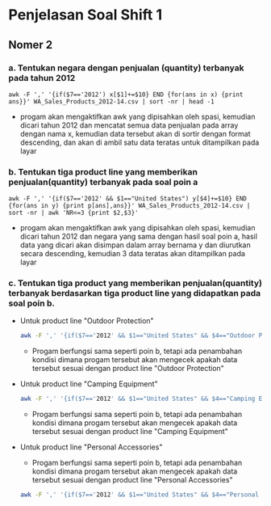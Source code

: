 # Penjelasan Soal Shift 1

## Nomer 2

### a. Tentukan negara dengan penjualan (quantity) terbanyak pada tahun 2012

    awk -F ',' '{if($7=='2012') x[$1]+=$10} END {for(ans in x) {print ans}}' WA_Sales_Products_2012-14.csv | sort -nr | head -1

* progam akan mengaktifkan awk yang dipisahkan oleh spasi, kemudian dicari tahun 2012 dan mencatat semua data penjualan pada array dengan nama x, kemudian data tersebut akan di sortir dengan format descending, dan akan di ambil satu data teratas untuk ditampilkan pada layar
   
### b. Tentukan tiga product line yang memberikan penjualan(quantity) terbanyak pada soal poin a

    awk -F ',' '{if($7=='2012' && $1=="United States") y[$4]+=$10} END {for(ans in y) {print p[ans],ans}}' WA_Sales_Products_2012-14.csv | sort -nr | awk 'NR<=3 {print $2,$3}'

* progam akan mengaktifkan awk yang dipisahkan oleh spasi, kemudian dicari tahun 2012 dan negara yang sama dengan hasil soal poin a,  hasil data yang dicari akan disimpan dalam array bernama y dan diurutkan secara descending, kemudian 3 data teratas akan ditampilkan pada layar

### c. Tentukan tiga product yang memberikan penjualan(quantity) terbanyak berdasarkan tiga product line yang didapatkan pada soal poin b.

* Untuk product line "Outdoor Protection"

    ```bash
    awk -F ',' '{if($7=='2012' && $1=="United States" && $4=="Outdoor Protection") a[$6]+=$10} END {for(ans in a) {print p[ans], ans}}' WA_Sales_Products_2012-14.csv | sort -nr | awk 'NR<=3 {print $2,$3,$4}'
    ```
    
    * Progam berfungsi sama seperti poin b, tetapi ada penambahan kondisi dimana progam tersebut akan mengecek apakah data tersebut sesuai dengan product line "Outdoor Protection"
    
* Untuk product line "Camping Equipment"

    ```bash
    awk -F ',' '{if($7=='2012' && $1=="United States" && $4=="Camping Equipment") b[$6]+=$10} END {for(ans in b) {print p[ans], ans}}' WA_Sales_Products_2012-14.csv | sort -nr | awk 'NR<=3 {print $2,$3,$4}'
    ```
    * Progam berfungsi sama seperti poin b, tetapi ada penambahan kondisi dimana progam tersebut akan mengecek apakah data tersebut sesuai dengan product line "Camping Equipment"
    
* Untuk product line "Personal Accessories"
    * Progam berfungsi sama seperti poin b, tetapi ada penambahan kondisi dimana progam tersebut akan mengecek apakah data tersebut sesuai dengan product line "Personal Accessories"

    ```bash
    awk -F ',' '{if($7=='2012' && $1=="United States" && $4=="Personal Accessories") c[$6]+=$10} END {for(ans in c) {print c[ans], ans}}' WA_Sales_Products_2012-14.csv | sort -nr | awk 'NR<=3 {print $2,$3,$4}'
    ``` 
